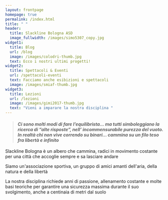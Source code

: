 ```yaml
---
layout: frontpage
homepage: true
permalink: /index.html
title: " "
header:
  title: Slackline Bologna ASD
  image_fullwidth: /images/simo5307_copy.jpg
widget1:
  title: Blog
  url: /blog
  image: /images/colodri-thumb.jpg
  text: Ecco i nostri ultimi progetti!
widget2:
  title: Spettacoli & Eventi
  url: /spettacoli-eventi
  text: Facciamo anche esibizioni e spettacoli
  image: /images/smiaf-thumb.jpg
widget3:
  title: Lezioni
  url: /lezioni
  image: /images/gimi2017-thumb.jpg
  text: "Vieni a imparare la nostra disciplina "
---
```

> #### ***Ci sono molti modi di fare l’equilibrista... ma tutti simboleggiano la ricerca di “alte risposte”, nell’ incommensurabile purezza del vuoto. In realtà chi non vive correndo su binari… cammina su un filo teso fra libertà e infinito***

Slackline Bologna è un albero che cammina, radici in movimento costante per una città che accoglie sempre e sa lasciare andare

Siamo un'associazione sportiva, un gruppo di amici amanti dell'aria, della natura e della libertà

La nostra disciplina richiede anni di passione, allenamento costante e molte basi teoriche per garantire una sicurezza massima durante il suo svolgimento, anche a centinaia di metri dal suolo